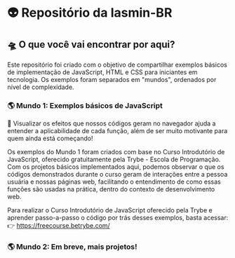 # 👽 Repositório da Iasmin-BR

## 🛸 O que você vai encontrar por aqui?

Este repositório foi criado com o objetivo de compartilhar exemplos básicos de implementação de JavaScript, HTML e CSS para iniciantes em tecnologia. Os exemplos foram separados em "mundos", ordenados por nível de complexidade.

### 🌎 Mundo 1: Exemplos básicos de JavaScript

👀 Visualizar os efeitos que nossos códigos geram no navegador ajuda a entender a aplicabilidade de cada função, além de ser muito motivante para quem ainda está começando! 

Os exemplos do Mundo 1 foram criados com base no Curso Introdutório de JavaScript, oferecido gratuitamente pela Trybe - Escola de Programação. Com os projetos básicos implementados aqui, podemos observar o que os códigos demonstrados durante o curso geram de interações entre a pessoa usuária e nossas páginas web, facilitando o entendimento de como essas funções são usadas na prática, dentro do contexto de desenvolvimento web.

Para realizar o Curso Introdutório de JavaScript oferecido pela Trybe e aprender passo-a-passo o código por trás desses exemplos, basta acessar:
👉 https://freecourse.betrybe.com/

### 🌎 Mundo 2: Em breve, mais projetos!

